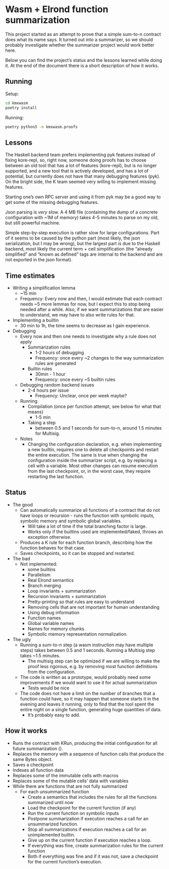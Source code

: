 # Wasm + Elrond function summarization

This project started as an attempt to prove that a simple sum-to-n contract does
what its name says. It turned out into a summarizer, so we should probably
investigate whether the summarizer project would work better here.

Below you can find the project’s status and the lessons learned while doing it.
At the end of the document there is a short description of how it works.

## Running

Setup:
```sh
cd kmxwasm
poetry install
```

Running:

```sh
poetry python3 -m kmxwasm.proofs
```

## Lessons

The Haskell backend team prefers implementing pyk features instead of fixing
kore-repl, so, right now, someone doing proofs has to choose between an old
tool that has a lot of features (kore-repl), but is no longer supported, and a
new tool that is actively developed, and has a lot of potential, but currently
does not have that many debugging features (pyk). On the bright side, the K
team seemed very willing to implement missing features.

Starting one’s own RPC server and using it from pyk may be a good way to get
some of the missing debugging features.

Json parsing is _very_ slow. A 4 MB file (containing the dump of a concrete
configuration with ~1M of memory) takes 4-5 minutes to parse on my old, but
still powerful machine.

Simple step-by-step execution is rather slow for large configurations.
Part of it seems to be caused by the python part (most likely, the json
serialization, but I may be wrong), but the largest part is due to the Haskell
backend, most likely the current term + ceil simplification (the
“already simplified” and “known as defined” tags are internal to the backend
and are not exported in the json format).

## Time estimates
* Writing a simplification lemma
  * ~15 min
  * Frequency: Every now and then, I would estimate that each contract needs
  ~5 more lemmas for now, but I expect this to stop being needed after a while.
  Also, if we want summarizations that are easier to understand, we may have to
  also write rules for that.
* Implementing a builtin
  * 30 min to 1h, the time seems to decrease as I gain experience.
* Debugging
  * Every now and then one needs to investigate why a rule does not apply
    * Summarization rules
      * 1-2 hours of debugging
      * Frequency: once every ~2 changes to the way summarization rules are generated
    * Builtin rules
      * 30min - 1 hour
      * Frequency: once every ~5 builtin rules
  * Debugging random backend issues
    * 2-4 hours per issue
      * Frequency: Unclear, once per week maybe?
  * Running
    * Compilation (once per function attempt, see below for what that means)
      * 1-5 min
    * Taking a step
      * between 0.5 and 1 seconds for sum-to-n, around 1.5 minutes for Multisig.
  * Notes
    * Changing the configuration declaration, e.g. when implementing a new
      builtin, requires one to delete all checkpoints and restart the entire
      execution. The same is true when changing the configuration inside the
      summarizer script, e.g. by replacing a cell with a variable.
      Most other changes can resume execution from the last checkpoint, or,
      in the worst case, they require restarting the last function.
## Status
* The good
  * Can automatically summarize all functions of a contract that do not have
    loops or recursion - runs the function with symbolic inputs, symbolic
    memory and symbolic global variables.
    * Will take a lot of time if the total branching factor is large.
    * Works only if the builtins used are implemented/faked, throws an exception otherwise.
  * Produces a K rule for each function branch, describing how the function behaves for that case.
  * Saves checkpoints, so it can be stopped and restarted.
* The bad
  * Not implemented:
    * some builtins
    * Parallelism
    * Real Elrond semantics
    * Branch merging
    * Loop invariants + summarization
    * Recursion invariants + summarization
    * Pretty-printing so that rules are easy to understand
    * Removing cells that are not important for human understanding
    * Using debug information
    * Function names
    * Global variable names
    * Names for memory chunks
    * Symbolic memory representation normalization.
* The ugly
  * Running a sum-to-n step (a wasm instruction may have multiple steps)
    takes between 0.5 and 1 seconds. Running a Multisig step takes ~1.5 minutes.
    * The multisig step can be optimized if we are willing to make the
      proof less rigorous, e.g. by removing most function definitions from the
      configuration.
  * The code is written as a prototype, would probably need some improvements
    if we would want to use it for actual summarization
    * Tests would be nice
  * The code does not have a limit on the number of branches that a function
    could have, so it may happen that someone starts it in the evening and
    leaves it running, only to find that the tool spent the entire night on a
    single function, generating huge quantities of data.
    * It’s probably easy to add.

## How it works

* Runs the contract with KRun, producing the initial configuration for all
  future summarization ().
* Replaces the memory with a sequence of function calls that produce the same
  Bytes object.
* Saves a checkpoint
* Indexes all function data
* Replaces some of the immutable cells with macros
* Replaces some of the mutable cells’ data with variables
* While there are functions that are not fully summarized
  * For each unsummarized function
    * Create a semantics that includes the rules for all the functions
      summarized until now
    * Load the checkpoint for the current function (if any)
    * Run the current function on symbolic inputs
    * Postpone summarization if execution reaches a call for an unsummarized
      function.
    * Stop all summarizations if execution reaches a call for an unimplemented
      builtin.
    * Give up on the current function if execution reaches a loop.
    * If everything was fine, create summarization rules for the current
      function
    * Both if everything was fine and if it was not, save a checkpoint for the
      current function’s execution.
